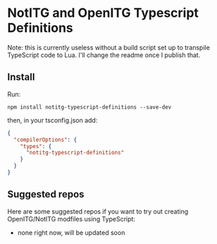 # NotITG and OpenITG Typescript Definitions

Note: this is currently useless without a build script set up to transpile TypeScript code to Lua. I'll change the readme once I publish that.

## Install

Run:

`npm install notitg-typescript-definitions --save-dev`

then, in your tsconfig.json add:

```json
{
  "compilerOptions": {
    "types": {
      "notitg-typescript-definitions"
  	}
  }
}
```

## Suggested repos

Here are some suggested repos if you want to try out creating OpenITG/NotITG modfiles using TypeScript:

- none right now, will be updated soon